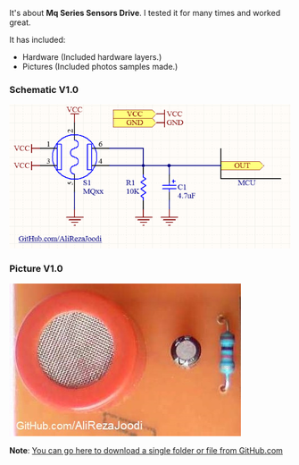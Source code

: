 It's about **Mq Series Sensors Drive**. I tested it for many times and worked great.

It has included:
- Hardware (Included hardware layers.)
- Pictures (Included photos samples made.)

### Schematic V1.0
![](Hardware/V1.0.png?raw=true)

### Picture V1.0
![](Pictures/V1.0.jpg?raw=true)

**Note**: [You can go here to download a single folder or file from GitHub.com](https://minhaskamal.github.io/DownGit/#/home)
